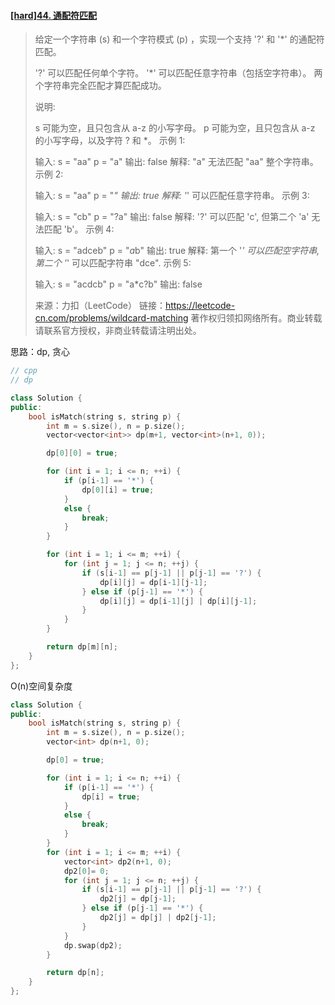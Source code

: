 #### [[hard]44. 通配符匹配](https://leetcode-cn.com/problems/wildcard-matching/)

> 给定一个字符串 (s) 和一个字符模式 (p) ，实现一个支持 '?' 和 '*' 的通配符匹配。
>
> '?' 可以匹配任何单个字符。
> '*' 可以匹配任意字符串（包括空字符串）。
> 两个字符串完全匹配才算匹配成功。
>
> 说明:
>
> s 可能为空，且只包含从 a-z 的小写字母。
> p 可能为空，且只包含从 a-z 的小写字母，以及字符 ? 和 *。
> 示例 1:
>
> 输入:
> s = "aa"
> p = "a"
> 输出: false
> 解释: "a" 无法匹配 "aa" 整个字符串。
> 示例 2:
>
> 输入:
> s = "aa"
> p = "*"
> 输出: true
> 解释: '*' 可以匹配任意字符串。
> 示例 3:
>
> 输入:
> s = "cb"
> p = "?a"
> 输出: false
> 解释: '?' 可以匹配 'c', 但第二个 'a' 无法匹配 'b'。
> 示例 4:
>
> 输入:
> s = "adceb"
> p = "*a*b"
> 输出: true
> 解释: 第一个 '*' 可以匹配空字符串, 第二个 '*' 可以匹配字符串 "dce".
> 示例 5:
>
> 输入:
> s = "acdcb"
> p = "a*c?b"
> 输出: false
>
> 来源：力扣（LeetCode）
> 链接：https://leetcode-cn.com/problems/wildcard-matching
> 著作权归领扣网络所有。商业转载请联系官方授权，非商业转载请注明出处。

思路：dp, 贪心

```cpp
// cpp
// dp

class Solution {
public:
    bool isMatch(string s, string p) {
        int m = s.size(), n = p.size();
        vector<vector<int>> dp(m+1, vector<int>(n+1, 0));

        dp[0][0] = true;

        for (int i = 1; i <= n; ++i) {
            if (p[i-1] == '*') {
                dp[0][i] = true;
            }
            else {
                break;
            }
        }

        for (int i = 1; i <= m; ++i) {
            for (int j = 1; j <= n; ++j) {
                if (s[i-1] == p[j-1] || p[j-1] == '?') {
                    dp[i][j] = dp[i-1][j-1];
                } else if (p[j-1] == '*') {
                    dp[i][j] = dp[i-1][j] | dp[i][j-1];
                }
            }
        }

        return dp[m][n];
    }
};
```

O(n)空间复杂度

```cpp
class Solution {
public:
    bool isMatch(string s, string p) {
        int m = s.size(), n = p.size();
        vector<int> dp(n+1, 0);

        dp[0] = true;

        for (int i = 1; i <= n; ++i) {
            if (p[i-1] == '*') {
                dp[i] = true;
            }
            else {
                break;
            }
        }
        for (int i = 1; i <= m; ++i) {
            vector<int> dp2(n+1, 0);
            dp2[0]= 0;
            for (int j = 1; j <= n; ++j) {
                if (s[i-1] == p[j-1] || p[j-1] == '?') {
                    dp2[j] = dp[j-1];
                } else if (p[j-1] == '*') {
                    dp2[j] = dp[j] | dp2[j-1];
                }
            }
            dp.swap(dp2);
        }

        return dp[n];
    }
};
```

